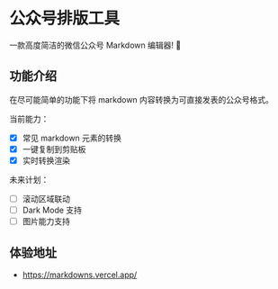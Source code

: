 # 公众号排版工具

一款高度简洁的微信公众号 Markdown 编辑器! 🎉

## 功能介绍

在尽可能简单的功能下将 markdown 内容转换为可直接发表的公众号格式。

当前能力：
- [x] 常见 markdown 元素的转换
- [x] 一键复制到剪贴板
- [x] 实时转换渲染

未来计划：
- [ ] 滚动区域联动
- [ ] Dark Mode 支持
- [ ] 图片能力支持

## 体验地址

- https://markdowns.vercel.app/
